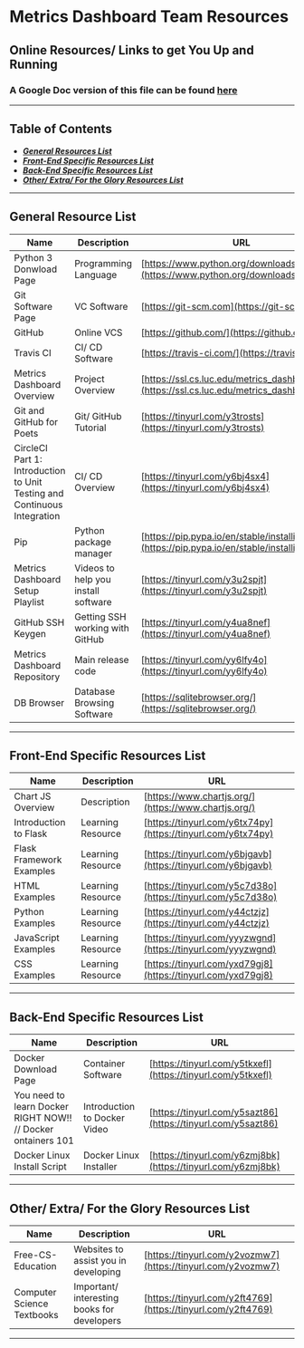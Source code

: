 # Metrics Dashboard Team Resources

## Online Resources/ Links to get You Up and Running

### A Google Doc version of this file can be found [here](https://tinyurl.com/y4yw4wyu)

---

## Table of Contents

* [_**General Resources List**_](#general-resource-list)
* [_**Front-End Specific Resources List**_](#front-end-specific-resources-list)
* [_**Back-End Specific Resources List**_](#back-end-specific-resources-list)
* [_**Other/ Extra/ For the Glory Resources List**_](#other-extra-for-the-glory-resources-list)

---

## General Resource List

|Name                        | Description                                 | URL                                                                                                                                  |
|--------------------------------------------------------------------------|-------------------------------------|------------------------------------------------------------------------------------------------|
| Python 3 Donwload Page                                                   |Programming Language                 | [https://www.python.org/downloads/](https://www.python.org/downloads/)                         |
| Git Software Page                                                        | VC Software                         | [https://git-scm.com](https://git-scm.com)                                                     |
| GitHub                                                                   | Online VCS                          | [https://github.com/](https://github.com/)                                                     |
| Travis CI                                                                | CI/ CD Software                     | [https://travis-ci.com/](https://travis-ci.com/)                                               |
| Metrics Dashboard Overview                                               | Project Overview                    | [https://ssl.cs.luc.edu/metrics_dashboard.html](https://ssl.cs.luc.edu/metrics_dashboard.html) |
| Git and GitHub for Poets                                                 | Git/ GitHub Tutorial                | [https://tinyurl.com/y3trosts](https://tinyurl.com/y3trosts)                                   |
| CircleCI Part 1: Introduction to Unit Testing and Continuous Integration | CI/ CD Overview                     | [https://tinyurl.com/y6bj4sx4](https://tinyurl.com/y6bj4sx4)                                   |
| Pip                                                                      | Python package manager              | [https://pip.pypa.io/en/stable/installing/](https://pip.pypa.io/en/stable/installing/)         |
| Metrics Dashboard Setup Playlist                                         | Videos to help you install software | [https://tinyurl.com/y3u2spjt](https://tinyurl.com/y3u2spjt)                                   |
| GitHub SSH Keygen                                                        | Getting SSH working with GitHub     | [https://tinyurl.com/y4ua8nef](https://tinyurl.com/y4ua8nef)                                   |
| Metrics Dashboard Repository                                             | Main release code                   | [https://tinyurl.com/yy6lfy4o](https://tinyurl.com/yy6lfy4o)                                   |
| DB Browser                                                               | Database Browsing Software          | [https://sqlitebrowser.org/](https://sqlitebrowser.org/)                                       |

---

## Front-End Specific Resources List

| Name                     | Description       | URL                                                          |
|--------------------------|-------------------|--------------------------------------------------------------|
| Chart JS Overview        | Description       | [https://www.chartjs.org/](https://www.chartjs.org/)         |
| Introduction to Flask    | Learning Resource | [https://tinyurl.com/y6tx74py](https://tinyurl.com/y6tx74py) |
| Flask Framework Examples | Learning Resource | [https://tinyurl.com/y6bjgavb](https://tinyurl.com/y6bjgavb) |
| HTML Examples            | Learning Resource | [https://tinyurl.com/y5c7d38o](https://tinyurl.com/y5c7d38o) |
| Python Examples          | Learning Resource | [https://tinyurl.com/y44ctzjz](https://tinyurl.com/y44ctzjz) |
| JavaScript Examples      | Learning Resource | [https://tinyurl.com/yyyzwgnd](https://tinyurl.com/yyyzwgnd) |
| CSS Examples             | Learning Resource | [https://tinyurl.com/yxd79gj8](https://tinyurl.com/yxd79gj8) |

---

## Back-End Specific Resources List

| Name                                                               | Description                 | URL                                                          |
|--------------------------------------------------------------------|-----------------------------|--------------------------------------------------------------|
| Docker Download Page                                               | Container Software          | [https://tinyurl.com/y5tkxefl](https://tinyurl.com/y5tkxefl) |
| You need to learn Docker RIGHT NOW!! // Docker ontainers 101       | Introduction to Docker Video| [https://tinyurl.com/y5sazt86](https://tinyurl.com/y5sazt86) |
| Docker Linux Install Script                                        | Docker Linux Installer      | [https://tinyurl.com/y6zmj8bk](https://tinyurl.com/y6zmj8bk) |

---

## Other/ Extra/ For the Glory Resources List

| Name                       | Description                                 | URL                                                         |
|----------------------------|---------------------------------------------|-------------------------------------------------------------|
| Free-CS-Education          | Websites to assist you in developing        |[https://tinyurl.com/y2vozmw7](https://tinyurl.com/y2vozmw7) |
| Computer Science Textbooks | Important/ interesting books for developers |[https://tinyurl.com/y2ft4769](https://tinyurl.com/y2ft4769) |

---
